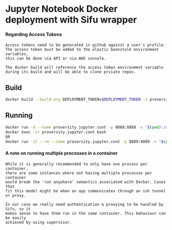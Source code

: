 # Jupyter Notebook Docker deployment with Sifu wrapper

#### Regarding Access Tokens

```text
Access tokens need to be generated in github against a user's profile.
The access token must be added to the elastic beanstalk environment variables,
this can be done via API or via AWS console.

The docker build will reference the access token environment variable
during its build and will be able to clone prviate repos. 
```

## Build
```bash
docker build --build-arg DEPLOYMENT_TOKEN=$DEPLOYMENT_TOKEN -t proversity/notebook .
```

## Running
```bash
docker run -d --name proversity.jupyter.cont -p 8888:8888 -v "$(pwd):/notebooks" jupyter/notebook
docker exec -it proversity.jupyter.cont bash
OR
docker run -it --rm --name proversity.jupyter.cont -p 8889:8889 -v "$(pwd):/notebooks" jupyter/notebook
```
#### A note on running multiple processes in a container
```text
While it is generally recommended to only have one process per container, 
there are some instances where not having multiple processes per container
would break the 'run anywhere' semantics associated with Docker. Cases that
fit this model might be when an app communicates through an ssh tunnel or proxy.

In our case we really need authentication & proxying to be handled by Sifu, so it
makes sense to have them run in the same container. This behaviour can be easily
achieved by using supervisor.


```
